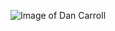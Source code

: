 ![Image of Dan Carroll](https://avatars1.githubusercontent.com/u/15189408?s=400&u=40b47485b772cb2b40b1904a5d6b944cab09f496&v=4)
